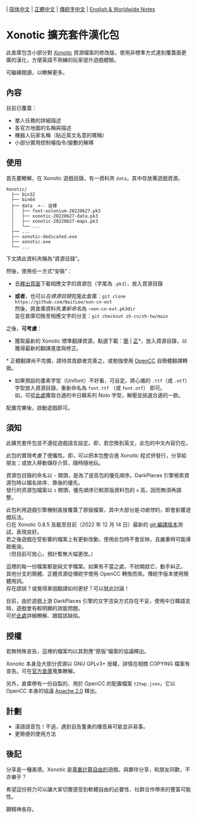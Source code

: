 
| [简体中文](../zh-cn/README.md) | [正體中文](../zh-tw/README.md) | [傳統字中文](../main/README.md) | [English & Worldwide Notes](./README.en-US.md)

# Xonotic 擴充套件漢化包

此倉庫包含小部分對 [Xonotic](https://xonotic.org/) 資源​檔案的修改版，使用非標準方式達到覆蓋面更廣的漢化，方便英語不熟練的玩家提升遊戲體驗。

可繼續閱讀，以瞭解更多。

## 內容

目前已覆蓋：

- 單人任務的詳細描述
- 各官方地圖的名稱與描述
- 機器人玩家名稱（貼近英文名意的暱稱）
- 小部分實用控制檯指令/變數的解釋

## 使用

首先要瞭解，在 Xonotic 遊戲目錄，有一資料夾 `data`，其中存放著遊戲資源。

```
Xonotic/
  ├── bin32
  ├── bin64
  ├── data  <-- 這裡
  │   ├── font-xolonium-20220627.pk3
  │   ├── xonotic-20220627-data.pk3
  │   ├── xonotic-20220627-maps.pk3
  │   └── ...
  ├── ...
  ├── xonotic-dedicated.exe
  ├── xonotic.exe
  └── ...
```

下文將此資料夾稱為“資源目錄”。
<br />

然後，使用任一方式“安裝”：

- 去[釋出頁面](https://github.com/NaitLee/xon-cn-ext/releases)下載相應文字的資源包（字尾為 `.pk3`），放入資源目錄

- **或者**，也可以*在資源目錄*克隆此倉庫：`git clone https://github.com/NaitLee/xon-cn-ext`  
  然後，將倉庫資料夾*重新命名*為 `~xon-cn-ext.pk3dir`  
  並在倉庫切換至相應文字的分支：`git checkout zh-cn/zh-tw/main`

之後，**可考慮**：

- 獲取最新的 Xonotic 標準翻譯資源，點選下載：[簡](https://gitlab.com/xonotic/xonotic-data.pk3dir/-/raw/master/common.zh_CN.po?inline=false) | [正](https://gitlab.com/xonotic/xonotic-data.pk3dir/-/raw/master/common.zh_TW.po?inline=false)\*，放入資源目錄，以獲得最新的翻譯進度與修正。

\* 正體翻譯尚不完備，請待其貢獻者完善之。或勉強使用 [OpenCC](https://github.com/BYVoid/OpenCC) 自簡體翻譯轉換。

- 如果預設的畫素字型（Unifont）不好看，可自定。將心儀的 `.ttf`（或 `.otf`）字型放入資源目錄，重新命名為 `font.ttf` （或 `font.otf`） 即可。  
  如，可從[此處](https://github.com/googlefonts/noto-cjk/releases)獲取合適的中日韓系列 Noto 字型，解壓並挑選合適的一款。

配置完畢後，啟動遊戲即可。

## 須知

此擴充套件包並不遵從遊戲語言設定。即，若您換到英文，此包的中文內容仍在。

此包的實現考慮了便攜性。即，可以把本包整合進 Xonotic 程式併發行，分享給朋友；或放入移動儲存介質，隨時隨地玩。

資源包目錄的命名以 `~` 開頭，是為了提高包的優先順序。DarkPlaces 引擎檢索資源包時以檔名排序、靠後的優先。  
發行的资源包檔案以 `z` 開頭，優先順序已較原版資料包的 `x` 高，因而無須再調整。

此包利用遊戲引擎機制直接覆蓋了原版檔案，其中大部分是*功能性*的，即會影響遊戲玩法。  
已在 Xonotic 0.8.5 及截至目前（2022 年 12 月 14 日）最新的 [git 編譯版本](https://gitlab.com/xonotic/xonotic/-/wikis/Repository_Access)測試，表現良好。  
若之後遊戲在受影響的檔案上有更新改動，使用此包時不會反映，且嚴重時可能導致衝突。  
（但目前可放心，預計暫無大幅更改。）

這裡的每一份檔案都是純文字檔案。如果有不當之處，不妨開啟它，動手糾正。  
其他分支的簡體、正體资源從傳統字使用 OpenCC 轉換而來。傳統字版本使用簡體用詞。  
存在謬誤？或覺得某個翻譯如何更好？可以就此討論！

目前，由於遊戲上游 DarkPlaces 引擎的文字渲染方式存在不妥，使用中日韓語言時，遊戲會有較明顯的效能問題。  
可於[此處](https://github.com/DarkPlacesEngine/darkplaces/issues/49)詳細瞭解、跟蹤該缺陷。

## 授權

若無特殊宣告，這裡的檔案均以其對應“原版”檔案的協議釋出。

Xonotic 本身及大部分資源以 GNU GPLv3+ 授權，詳情在相關 COPYING 檔案有宣告。可在[官方倉庫](https://gitlab.com/xonotic/)蒐集瞭解。

另外，倉庫帶有一份自製的、用於 OpenCC 的配置檔案 `t2twp.json`，它以 OpenCC 本身的協議 [Apache 2.0](https://github.com/BYVoid/OpenCC/blob/master/LICENSE) 釋出。

## 計劃

- 漢語語音包！不過，遇到自告奮勇的播音員可能並非易事。
- 更簡便的使用方法

## 後記

分享是一種美德。Xonotic 是[尊重計算自由的](https://www.gnu.org/philosophy/free-sw.html)遊戲，與夥伴分享，和朋友同歡，不亦樂乎？

希望這份努力可以讓大家切實感受到軟體自由的必要性、社群合作帶來的豐富可能性。

願精神長存。
